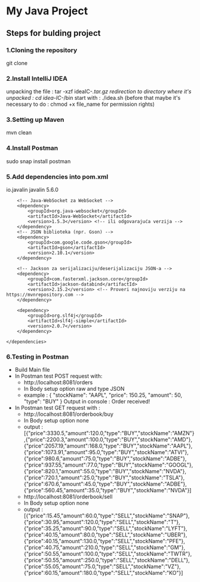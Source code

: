 # My Java Project
## Steps for bulding project
### 1.Cloning the repository
git clone <repo-url>
### 2.Install IntelliJ IDEA
unpacking the file : tar -xzf ideaIC-*.tar.gz
redirection to directory where it's unpacked : cd idea-IC-*/bin
start with : ./idea.sh (before that maybe it's necessary to do : chmod +x file_name for permission rights)
### 3.Setting up Maven
mvn clean
### 4.Install Postman
sudo snap install postman
### 5.Add dependencies into pom.xml
<dependencies>
        <!-- Javalin za REST API -->
        <dependency>
            <groupId>io.javalin</groupId>
            <artifactId>javalin</artifactId>
            <version>5.6.0</version>
        </dependency>

        <!-- Java-WebSocket za WebSocket -->
        <dependency>
            <groupId>org.java-websocket</groupId>
            <artifactId>Java-WebSocket</artifactId>
            <version>1.5.3</version> <!-- ili odgovarajuća verzija -->
        </dependency>
        <!-- JSON biblioteka (npr. Gson) -->
        <dependency>
            <groupId>com.google.code.gson</groupId>
            <artifactId>gson</artifactId>
            <version>2.10.1</version>
        </dependency>

        <!-- Jackson za serijalizaciju/deserijalizaciju JSON-a -->
        <dependency>
            <groupId>com.fasterxml.jackson.core</groupId>
            <artifactId>jackson-databind</artifactId>
            <version>2.15.2</version> <!-- Proveri najnoviju verziju na https://mvnrepository.com -->
        </dependency>

        <dependency>
            <groupId>org.slf4j</groupId>
            <artifactId>slf4j-simple</artifactId>
            <version>2.0.7</version>
        </dependency>

    </dependencies>
### 6.Testing in Postman
- Build Main file 
- In Postman test POST request with: 
    - http://localhost:8081/orders
    - In Body setup option raw and type JSON 
    - example : {
    "stockName": "AAPL",
    "price": 150.25,
    "amount": 50,
    "type": "BUY"
}
Output in console : 
Order received!
- In Postman test GET request with : 
    - http://localhost:8081/orderbook/buy
    - In Body setup option none
    - output : 
    [{"price":3330.5,"amount":120.0,"type":"BUY","stockName":"AMZN"},{"price":2200.3,"amount":100.0,"type":"BUY","stockName":"AMD"},{"price":2057.19,"amount":168.0,"type":"BUY","stockName":"AAPL"},{"price":1073.91,"amount":95.0,"type":"BUY","stockName":"ATVI"},{"price":980.6,"amount":75.0,"type":"BUY","stockName":"ADBE"},{"price":937.55,"amount":77.0,"type":"BUY","stockName":"GOOGL"},{"price":820.1,"amount":55.0,"type":"BUY","stockName":"NVDA"},{"price":720.1,"amount":25.0,"type":"BUY","stockName":"TSLA"},{"price":670.6,"amount":45.0,"type":"BUY","stockName":"ADBE"},{"price":560.45,"amount":35.0,"type":"BUY","stockName":"NVDA"}]
   - http://localhost:8081/orderbook/sell
   - In Body setup option none
   - output : 
[{"price":15.45,"amount":60.0,"type":"SELL","stockName":"SNAP"},{"price":30.95,"amount":120.0,"type":"SELL","stockName":"T"},{"price":35.25,"amount":90.0,"type":"SELL","stockName":"LYFT"},{"price":40.15,"amount":80.0,"type":"SELL","stockName":"UBER"},{"price":40.15,"amount":130.0,"type":"SELL","stockName":"PFE"},{"price":40.75,"amount":210.0,"type":"SELL","stockName":"GM"},{"price":50.55,"amount":100.0,"type":"SELL","stockName":"TWTR"},{"price":50.55,"amount":250.0,"type":"SELL","stockName":"DELL"},{"price":55.05,"amount":75.0,"type":"SELL","stockName":"VZ"},{"price":60.15,"amount":180.0,"type":"SELL","stockName":"KO"}]
